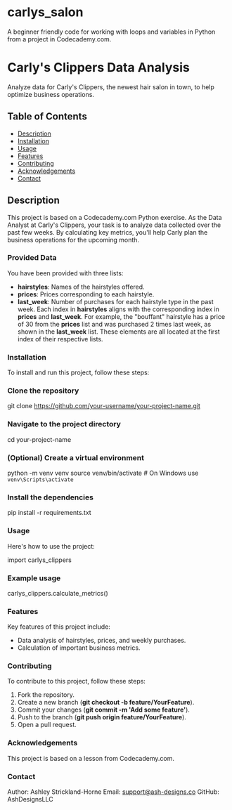 # carlys_salon
A beginner friendly code for working with loops and variables in Python from a project in Codecademy.com.

# Carly's Clippers Data Analysis
Analyze data for Carly's Clippers, the newest hair salon in town, to help optimize business operations.

## Table of Contents
- [Description](#description)
- [Installation](#Installation)
- [Usage](#Usage)
- [Features](#Features)
- [Contributing](#Contributing)
- [Acknowledgements](#Acknowledgements)
- [Contact](#Contact)

## Description
This project is based on a Codecademy.com Python exercise. As the Data Analyst at Carly's Clippers, your task is to analyze data collected over the past few weeks. By calculating key metrics, you'll help Carly plan the business operations for the upcoming month.

### Provided Data
You have been provided with three lists:

- **hairstyles**: Names of the hairstyles offered.
- **prices**: Prices corresponding to each hairstyle.
- **last_week**: Number of purchases for each hairstyle type in the past week.
Each index in **hairstyles** aligns with the corresponding index in **prices** and **last_week**. For example, the "bouffant" hairstyle has a price of 30 from the **prices** list and was purchased 2 times last week, as shown in the **last_week** list. These elements are all located at the first index of their respective lists.

### Installation
To install and run this project, follow these steps:

### Clone the repository
git clone https://github.com/your-username/your-project-name.git

### Navigate to the project directory
cd your-project-name

### (Optional) Create a virtual environment
python -m venv venv
source venv/bin/activate  # On Windows use `venv\Scripts\activate`

### Install the dependencies
pip install -r requirements.txt

### Usage
Here's how to use the project:

import carlys_clippers

### Example usage
carlys_clippers.calculate_metrics()

### Features
Key features of this project include:

- Data analysis of hairstyles, prices, and weekly purchases.
- Calculation of important business metrics.

### Contributing
To contribute to this project, follow these steps:

1. Fork the repository.
2. Create a new branch (**git checkout -b feature/YourFeature**).
3. Commit your changes (**git commit -m 'Add some feature'**).
4. Push to the branch (**git push origin feature/YourFeature**).
5. Open a pull request.

### Acknowledgements
This project is based on a lesson from Codecademy.com.

### Contact
Author: Ashley Strickland-Horne
Email: support@ash-designs.co
GitHub: AshDesignsLLC